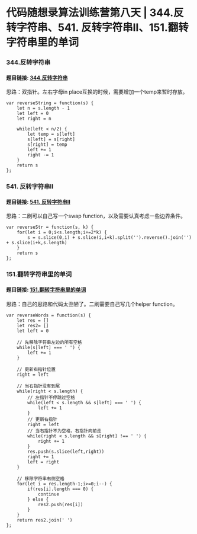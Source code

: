 # 代码随想录算法训练营第八天 | 344.反转字符串、541. 反转字符串II、151.翻转字符串里的单词

### 344.反转字符串
#### 题目链接: [344.反转字符串](https://leetcode.com/problems/reverse-string/description/)
思路：双指针。左右字母in place互换的时候，需要增加一个temp来暂时存放。
```
var reverseString = function(s) {
    let n = s.length - 1
    let left = 0
    let right = n

    while(left < n/2) {
        let temp = s[left]
        s[left] = s[right]
        s[right] = temp
        left += 1
        right -= 1
    }
    return s
};
```




### 541. 反转字符串II  
#### 题目链接: [541. 反转字符串II](https://leetcode.com/problems/reverse-string-ii/description/)

思路：二刷可以自己写一个swap function，以及需要认真考虑一些边界条件。

```
var reverseStr = function(s, k) {
    for(let i = 0;i<s.length;i+=2*k) {
        s = s.slice(0,i) + s.slice(i,i+k).split('').reverse().join('') + s.slice(i+k,s.length)
    }
    return s
};

```

### 151.翻转字符串里的单词 
#### 题目链接: [151.翻转字符串里的单词](https://leetcode.com/problems/reverse-words-in-a-string/description/)
思路：自己的思路和代码太丑陋了。二刷需要自己写几个helper function。

```
var reverseWords = function(s) {
    let res = []
    let res2= []
    let left = 0

    // 先移除字符串左边的所有空格
    while(s[left] === ' ') {
        left += 1
    }

    // 更新右指针位置
    right = left

    // 当右指针没有到尾
    while(right < s.length) {
        // 左指针不停跳过空格
        while(left < s.length && s[left] === ' ') {
            left += 1
        }
        // 更新右指针
        right = left
        // 当右指针不为空格，右指针向前走
        while(right < s.length && s[right] !== ' ') {
            right += 1
        }
        res.push(s.slice(left,right))
        right += 1
        left = right
    }

    // 移除字符串右侧空格
    for(let i = res.length-1;i>=0;i--) {
        if(res[i].length === 0) {
            continue
        } else {
            res2.push(res[i])
        }
    }
    return res2.join(' ')
};


```

